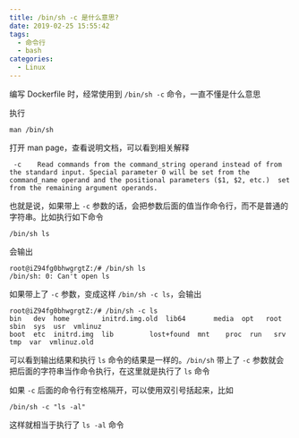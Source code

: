 ```yaml
---
title: /bin/sh -c 是什么意思?
date: 2019-02-25 15:55:42
tags:
  - 命令行
  - bash
categories:
  - Linux
---
```


编写 Dockerfile 时，经常使用到 `/bin/sh -c` 命令，一直不懂是什么意思

<!-- more -->

执行

```
man /bin/sh
```

打开 man page，查看说明文档，可以看到相关解释

```
 -c    Read commands from the command_string operand instead of from the standard input. Special parameter 0 will be set from the command_name operand and the positional parameters ($1, $2, etc.)  set from the remaining argument operands.
```

也就是说，如果带上 `-c` 参数的话，会把参数后面的值当作命令行，而不是普通的字符串。比如执行如下命令

```
/bin/sh ls
```

会输出

```
root@iZ94fg0bhwgrgtZ:/# /bin/sh ls
/bin/sh: 0: Can't open ls
```

如果带上了 `-c` 参数，变成这样 `/bin/sh -c ls`，会输出

```
root@iZ94fg0bhwgrgtZ:/# /bin/sh -c ls
bin   dev  home        initrd.img.old  lib64	   media  opt	root  sbin  sys  usr  vmlinuz
boot  etc  initrd.img  lib	       lost+found  mnt	  proc	run   srv   tmp  var  vmlinuz.old
```

可以看到输出结果和执行 `ls` 命令的结果是一样的。`/bin/sh` 带上了 `-c` 参数就会把后面的字符串当作命令执行，在这里就是执行了 `ls` 命令

如果 `-c` 后面的命令行有空格隔开，可以使用双引号括起来，比如

```
/bin/sh -c "ls -al"
```

这样就相当于执行了 `ls -al` 命令